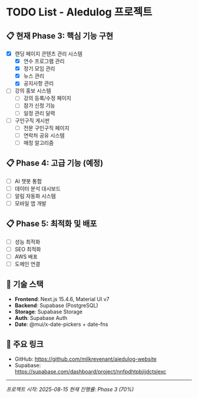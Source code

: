 # TODO List - AIedulog 프로젝트

## 📋 현재 Phase 3: 핵심 기능 구현
- [x] 랜딩 페이지 콘텐츠 관리 시스템
  - [x] 연수 프로그램 관리
  - [x] 정기 모임 관리
  - [x] 뉴스 관리
  - [x] 공지사항 관리
- [ ] 강의 홍보 시스템
  - [ ] 강의 등록/수정 페이지
  - [ ] 참가 신청 기능
  - [ ] 일정 관리 달력
- [ ] 구인구직 게시판
  - [ ] 전문 구인구직 페이지
  - [ ] 연락처 공유 시스템
  - [ ] 매칭 알고리즘

## 📋 Phase 4: 고급 기능 (예정)
- [ ] AI 챗봇 통합
- [ ] 데이터 분석 대시보드
- [ ] 알림 자동화 시스템
- [ ] 모바일 앱 개발

## 📋 Phase 5: 최적화 및 배포
- [ ] 성능 최적화
- [ ] SEO 최적화
- [ ] AWS 배포
- [ ] 도메인 연결

## 🔧 기술 스택
- **Frontend**: Next.js 15.4.6, Material UI v7
- **Backend**: Supabase (PostgreSQL)
- **Storage**: Supabase Storage
- **Auth**: Supabase Auth
- **Date**: @mui/x-date-pickers + date-fns

## 🔗 주요 링크
- GitHub: https://github.com/milkrevenant/aiedulog-website
- Supabase: https://supabase.com/dashboard/project/nnfpdhtpbjijdctslexc

---
*프로젝트 시작: 2025-08-15*
*현재 진행률: Phase 3 (70%)*